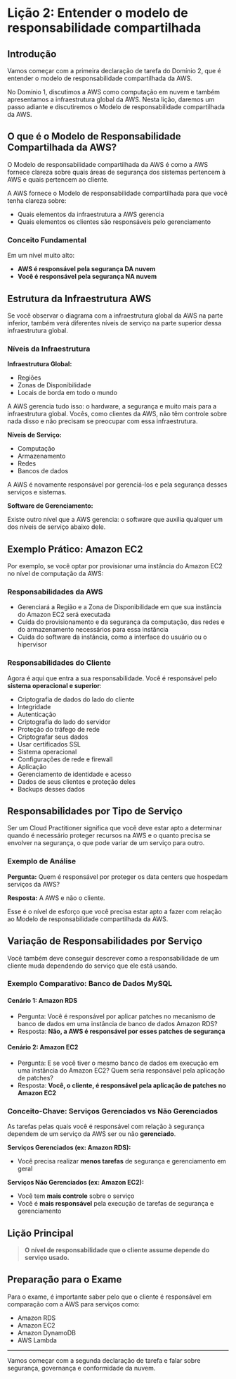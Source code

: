 # Lição 2: Entender o modelo de responsabilidade compartilhada

## Introdução

Vamos começar com a primeira declaração de tarefa do Domínio 2, que é entender o modelo de responsabilidade compartilhada da AWS.

No Domínio 1, discutimos a AWS como computação em nuvem e também apresentamos a infraestrutura global da AWS. Nesta lição, daremos um passo adiante e discutiremos o Modelo de responsabilidade compartilhada da AWS.

## O que é o Modelo de Responsabilidade Compartilhada da AWS?

O Modelo de responsabilidade compartilhada da AWS é como a AWS fornece clareza sobre quais áreas de segurança dos sistemas pertencem à AWS e quais pertencem ao cliente.

A AWS fornece o Modelo de responsabilidade compartilhada para que você tenha clareza sobre:

- Quais elementos da infraestrutura a AWS gerencia
- Quais elementos os clientes são responsáveis pelo gerenciamento

### Conceito Fundamental

Em um nível muito alto:

- **AWS é responsável pela segurança DA nuvem**
- **Você é responsável pela segurança NA nuvem**

## Estrutura da Infraestrutura AWS

Se você observar o diagrama com a infraestrutura global da AWS na parte inferior, também verá diferentes níveis de serviço na parte superior dessa infraestrutura global.

### Níveis da Infraestrutura

**Infraestrutura Global:**

- Regiões
- Zonas de Disponibilidade  
- Locais de borda em todo o mundo

A AWS gerencia tudo isso: o hardware, a segurança e muito mais para a infraestrutura global. Vocês, como clientes da AWS, não têm controle sobre nada disso e não precisam se preocupar com essa infraestrutura.

**Níveis de Serviço:**

- Computação
- Armazenamento
- Redes
- Bancos de dados

A AWS é novamente responsável por gerenciá-los e pela segurança desses serviços e sistemas.

**Software de Gerenciamento:**

Existe outro nível que a AWS gerencia: o software que auxilia qualquer um dos níveis de serviço abaixo dele.

## Exemplo Prático: Amazon EC2

Por exemplo, se você optar por provisionar uma instância do Amazon EC2 no nível de computação da AWS:

### Responsabilidades da AWS

- Gerenciará a Região e a Zona de Disponibilidade em que sua instância do Amazon EC2 será executada
- Cuida do provisionamento e da segurança da computação, das redes e do armazenamento necessários para essa instância
- Cuida do software da instância, como a interface do usuário ou o hipervisor

### Responsabilidades do Cliente

Agora é aqui que entra a sua responsabilidade. Você é responsável pelo **sistema operacional e superior**:

- Criptografia de dados do lado do cliente
- Integridade
- Autenticação
- Criptografia do lado do servidor
- Proteção do tráfego de rede
- Criptografar seus dados
- Usar certificados SSL
- Sistema operacional
- Configurações de rede e firewall
- Aplicação
- Gerenciamento de identidade e acesso
- Dados de seus clientes e proteção deles
- Backups desses dados

## Responsabilidades por Tipo de Serviço

Ser um Cloud Practitioner significa que você deve estar apto a determinar quando é necessário proteger recursos na AWS e o quanto precisa se envolver na segurança, o que pode variar de um serviço para outro.

### Exemplo de Análise

**Pergunta:** Quem é responsável por proteger os data centers que hospedam serviços da AWS?

**Resposta:** A AWS e não o cliente.

Esse é o nível de esforço que você precisa estar apto a fazer com relação ao Modelo de responsabilidade compartilhada da AWS.

## Variação de Responsabilidades por Serviço

Você também deve conseguir descrever como a responsabilidade de um cliente muda dependendo do serviço que ele está usando.

### Exemplo Comparativo: Banco de Dados MySQL

#### Cenário 1: Amazon RDS

- Pergunta: Você é responsável por aplicar patches no mecanismo de banco de dados em uma instância de banco de dados Amazon RDS?
- Resposta: **Não, a AWS é responsável por esses patches de segurança**

#### Cenário 2: Amazon EC2

- Pergunta: E se você tiver o mesmo banco de dados em execução em uma instância do Amazon EC2? Quem seria responsável pela aplicação de patches?
- Resposta: **Você, o cliente, é responsável pela aplicação de patches no Amazon EC2**

### Conceito-Chave: Serviços Gerenciados vs Não Gerenciados

As tarefas pelas quais você é responsável com relação à segurança dependem de um serviço da AWS ser ou não **gerenciado**.

**Serviços Gerenciados (ex: Amazon RDS):**

- Você precisa realizar **menos tarefas** de segurança e gerenciamento em geral

**Serviços Não Gerenciados (ex: Amazon EC2):**

- Você tem **mais controle** sobre o serviço
- Você é **mais responsável** pela execução de tarefas de segurança e gerenciamento

## Lição Principal

> **O nível de responsabilidade que o cliente assume depende do serviço usado.**

## Preparação para o Exame

Para o exame, é importante saber pelo que o cliente é responsável em comparação com a AWS para serviços como:

- Amazon RDS
- Amazon EC2
- Amazon DynamoDB
- AWS Lambda

---

Vamos começar com a segunda declaração de tarefa e falar sobre segurança, governança e conformidade da nuvem.